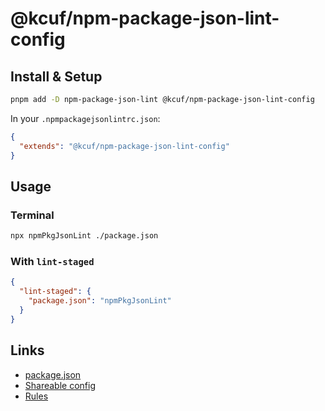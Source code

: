 # @kcuf/npm-package-json-lint-config

## Install & Setup

```bash
pnpm add -D npm-package-json-lint @kcuf/npm-package-json-lint-config
```

In your `.npmpackagejsonlintrc.json`:

```json
{
  "extends": "@kcuf/npm-package-json-lint-config"
}
```

## Usage

### Terminal

```bash
npx npmPkgJsonLint ./package.json
```

### With `lint-staged`

```json
{
  "lint-staged": {
    "package.json": "npmPkgJsonLint"
  }
}
```

## Links

* [package.json](https://docs.npmjs.com/cli/v10/configuring-npm/package-json)
* [Shareable config](https://npmpackagejsonlint.org/docs/configuration#shareable-config)
* [Rules](https://npmpackagejsonlint.org/docs/rules)
